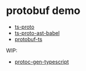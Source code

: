 # protobuf demo

- [ts-proto](./packages/ts-proto)
- [ts-proto-ast-babel](./packages/ts-proto-ast-babel)
- [protobuf-ts](./packages/protobuf-ts)

WIP: 

- [protoc-gen-typescript](./packages/protoc-gen-typescript)
